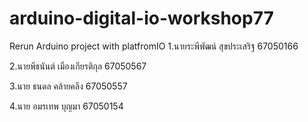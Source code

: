 # arduino-digital-io-workshop77
Rerun Arduino project with platfromIO
1.นายระพีพัฒน์ สุขประเสริฐ 67050166

2.นายพีธนันต์ เมืองเกียรติกุล 67050567

3.นาย ธนดล คล้ายคลึง 67050557

4.นาย อมรเทพ บุญมา 67050154
